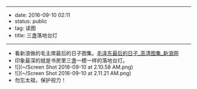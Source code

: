 - --
- date: 2016-09-10 02:11
- status: public
- tag: 读图
- title: 三盏落地台灯
- --
- 看新浪做的毛主席最后的日子图集。[毛泽东最后的日子_高清图集_新浪网](http://slide.news.sina.com.cn/j/slide_1_45272_102996.html#p=1)
- 印象最深的就是书房里三盏一模一样的落地台灯。
- ![](~/Screen Shot 2016-09-10 at 2.10.58 AM.png)
- ![](~/Screen Shot 2016-09-10 at 2.11.21 AM.png)
- 勿忘太祖，保护视力！

